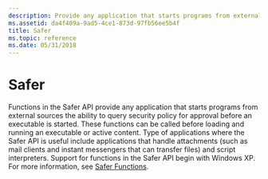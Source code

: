 ```yaml
---
description: Provide any application that starts programs from external sources the ability to query security policy for approval before an executable is started.
ms.assetid: da4f409a-9ad5-4ce1-873d-97fb56ee5b4f
title: Safer
ms.topic: reference
ms.date: 05/31/2018
---
```


# Safer

Functions in the Safer API provide any application that starts programs from external sources the ability to query security policy for approval before an executable is started. These functions can be called before loading and running an executable or active content. Type of applications where the Safer API is useful include applications that handle attachments (such as mail clients and instant messengers that can transfer files) and script interpreters. Support for functions in the Safer API begin with Windows XP. For more information, see [Safer Functions](management-functions.md).

 

 




